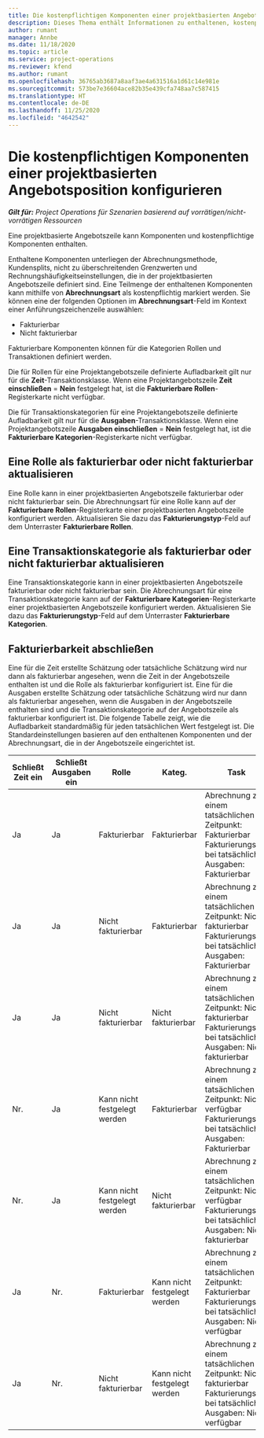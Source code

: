 ```yaml
---
title: Die kostenpflichtigen Komponenten einer projektbasierten Angebotsposition konfigurieren
description: Dieses Thema enthält Informationen zu enthaltenen, kostenpflichtigen und nicht kostenpflichtigen Komponenten in projektbasierten Angebotszeilen.
author: rumant
manager: Annbe
ms.date: 11/18/2020
ms.topic: article
ms.service: project-operations
ms.reviewer: kfend
ms.author: rumant
ms.openlocfilehash: 36765ab3687a8aaf3ae4a631516a1d61c14e981e
ms.sourcegitcommit: 573be7e36604ace82b35e439cfa748aa7c587415
ms.translationtype: HT
ms.contentlocale: de-DE
ms.lasthandoff: 11/25/2020
ms.locfileid: "4642542"
---
```

# <a name="configure-the-chargeable-components-of-a-project-based-quote-line"></a>Die kostenpflichtigen Komponenten einer projektbasierten Angebotsposition konfigurieren

_**Gilt für:** Project Operations für Szenarien basierend auf vorrätigen/nicht-vorrätigen Ressourcen_

Eine projektbasierte Angebotszeile kann Komponenten und kostenpflichtige Komponenten enthalten.

Enthaltene Komponenten unterliegen der Abrechnungsmethode, Kundensplits, nicht zu überschreitenden Grenzwerten und Rechnungshäufigkeitseinstellungen, die in der projektbasierten Angebotszeile definiert sind.
Eine Teilmenge der enthaltenen Komponenten kann mithilfe von **Abrechnungsart** als kostenpflichtig markiert werden. Sie können eine der folgenden Optionen im **Abrechnungsart**-Feld im Kontext einer Anführungszeichenzeile auswählen:

   - Fakturierbar
   - Nicht fakturierbar

Fakturierbare Komponenten können für die Kategorien Rollen und Transaktionen definiert werden.

Die für Rollen für eine Projektangebotszeile definierte Aufladbarkeit gilt nur für die **Zeit**-Transaktionsklasse. Wenn eine Projektangebotszeile **Zeit einschließen** = **Nein** festgelegt hat, ist die **Fakturierbare Rollen**-Registerkarte nicht verfügbar.

Die für Transaktionskategorien für eine Projektangebotszeile definierte Aufladbarkeit gilt nur für die **Ausgaben**-Transaktionsklasse. Wenn eine Projektangebotszeile **Ausgaben einschließen** = **Nein** festgelegt hat, ist die **Fakturierbare Kategorien**-Registerkarte nicht verfügbar.

## <a name="update-a-role-to-be-chargeable-or-non-chargeable"></a>Eine Rolle als fakturierbar oder nicht fakturierbar aktualisieren
Eine Rolle kann in einer projektbasierten Angebotszeile fakturierbar oder nicht fakturierbar sein. Die Abrechnungsart für eine Rolle kann auf der **Fakturierbare Rollen**-Registerkarte einer projektbasierten Angebotszeile konfiguriert werden. Aktualisieren Sie dazu das **Fakturierungstyp**-Feld auf dem Unterraster **Fakturierbare Rollen**. 

## <a name="update-a-transaction-category-to-be-chargeable-or-non-chargeable"></a>Eine Transaktionskategorie als fakturierbar oder nicht fakturierbar aktualisieren
Eine Transaktionskategorie kann in einer projektbasierten Angebotszeile fakturierbar oder nicht fakturierbar sein. Die Abrechnungsart für eine Transaktionskategorie kann auf der **Fakturierbare Kategorien**-Registerkarte einer projektbasierten Angebotszeile konfiguriert werden. Aktualisieren Sie dazu das **Fakturierungstyp**-Feld auf dem Unterraster **Fakturierbare Kategorien**. 

## <a name="resolve-chargeability"></a>Fakturierbarkeit abschließen

Eine für die Zeit erstellte Schätzung oder tatsächliche Schätzung wird nur dann als fakturierbar angesehen, wenn die Zeit in der Angebotszeile enthalten ist und die Rolle als fakturierbar konfiguriert ist.
Eine für die Ausgaben erstellte Schätzung oder tatsächliche Schätzung wird nur dann als fakturierbar angesehen, wenn die Ausgaben in der Angebotszeile enthalten sind und die Transaktionskategorie auf der Angebotszeile als fakturierbar konfiguriert ist. Die folgende Tabelle zeigt, wie die Aufladbarkeit standardmäßig für jeden tatsächlichen Wert festgelegt ist. Die Standardeinstellungen basieren auf den enthaltenen Komponenten und der Abrechnungsart, die in der Angebotszeile eingerichtet ist.

| Schließt Zeit ein | Schließt Ausgaben ein | Rolle | Kateg. | Task |
| --- | --- | --- | --- | --- |
| Ja | Ja | Fakturierbar | Fakturierbar | Abrechnung zu einem tatsächlichen Zeitpunkt: Fakturierbar </br>Fakturierungstyp bei tatsächlichen Ausgaben: Fakturierbar |
| Ja | Ja | Nicht fakturierbar | Fakturierbar | Abrechnung zu einem tatsächlichen Zeitpunkt: Nicht fakturierbar </br>Fakturierungstyp bei tatsächlichen Ausgaben: Fakturierbar |
| Ja | Ja | Nicht fakturierbar | Nicht fakturierbar | Abrechnung zu einem tatsächlichen Zeitpunkt: Nicht fakturierbar </br>Fakturierungstyp bei tatsächlichen Ausgaben: Nicht fakturierbar |
| Nr. | Ja | Kann nicht festgelegt werden | Fakturierbar | Abrechnung zu einem tatsächlichen Zeitpunkt: Nicht verfügbar </br>Fakturierungstyp bei tatsächlichen Ausgaben: Fakturierbar |
| Nr. | Ja | Kann nicht festgelegt werden | Nicht fakturierbar | Abrechnung zu einem tatsächlichen Zeitpunkt: Nicht verfügbar </br>Fakturierungstyp bei tatsächlichen Ausgaben: Nicht fakturierbar |
| Ja | Nr. | Fakturierbar | Kann nicht festgelegt werden | Abrechnung zu einem tatsächlichen Zeitpunkt: Fakturierbar </br>Fakturierungstyp bei tatsächlichen Ausgaben: Nicht verfügbar |
| Ja | Nr. | Nicht fakturierbar | Kann nicht festgelegt werden | Abrechnung zu einem tatsächlichen Zeitpunkt: Nicht fakturierbar </br> Fakturierungstyp bei tatsächlichen Ausgaben: Nicht verfügbar |

